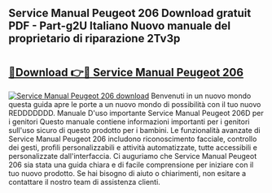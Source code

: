 ## Service Manual Peugeot 206 Download gratuit PDF - Part-g2U Italiano Nuovo manuale del proprietario di riparazione 2Tv3p

# <h2><a href="http://dfdy6l.blite.top/?on=Service+Manual+Peugeot+206">🔗Download 👉🔴 Service Manual Peugeot 206</a></h2>

[![Service Manual Peugeot 206 download](https://i.imgur.com/lujVjoI.png)](http://dfdy6l.blite.top/?on=Service+Manual+Peugeot+206)
Benvenuti in un nuovo mondo questa guida apre le porte a un nuovo mondo di possibilità con il tuo nuovo REDDDDDDD. Manuale D'uso importante Service Manual Peugeot 206D per i genitori Questo manuale contiene informazioni importanti per i genitori sull'uso sicuro di questo prodotto per i bambini. Le funzionalità avanzate di Service Manual Peugeot 206 includono riconoscimento facciale, controllo dei gesti, profili personalizzabili e attività automatizzate, tutte accessibili e personalizzate dall'interfaccia. Ci auguriamo che Service Manual Peugeot 206 sia stata una guida chiara e di facile comprensione per iniziare con il tuo nuovo prodotto. Se hai bisogno di aiuto o chiarimenti, non esitare a contattare il nostro team di assistenza clienti.
